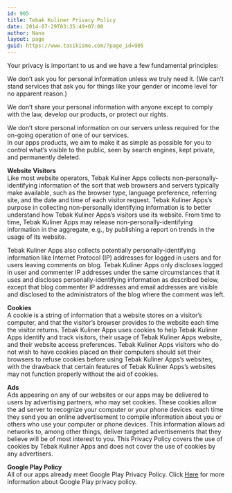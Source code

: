 ```yaml
---
id: 905
title: Tebak Kuliner Privacy Policy
date: 2014-07-29T03:35:49+07:00
author: Nana
layout: page
guid: https://www.tasikisme.com/?page_id=905
---
```

Your privacy is important to us and we have a few fundamental principles:

We don’t ask you for personal information unless we truly need it. (We can’t stand services that ask you for things like your gender or income level for no apparent reason.)

We don’t share your personal information with anyone except to comply with the law, develop our products, or protect our rights.

We don’t store personal information on our servers unless required for the on-going operation of one of our services.  
In our apps products, we aim to make it as simple as possible for you to control what’s visible to the public, seen by search engines, kept private, and permanently deleted.

**Website Visitors**  
Like most website operators, Tebak Kuliner Apps collects non-personally-identifying information of the sort that web browsers and servers typically make available, such as the browser type, language preference, referring site, and the date and time of each visitor request. Tebak Kuliner Apps’s purpose in collecting non-personally identifying information is to better understand how Tebak Kuliner Apps’s visitors use its website. From time to time, Tebak Kuliner Apps may release non-personally-identifying information in the aggregate, e.g., by publishing a report on trends in the usage of its website.

Tebak Kuliner Apps also collects potentially personally-identifying information like Internet Protocol (IP) addresses for logged in users and for users leaving comments on blog. Tebak Kuliner Apps only discloses logged in user and commenter IP addresses under the same circumstances that it uses and discloses personally-identifying information as described below, except that blog commenter IP addresses and email addresses are visible and disclosed to the administrators of the blog where the comment was left.

**Cookies**  
A cookie is a string of information that a website stores on a visitor’s computer, and that the visitor’s browser provides to the website each time the visitor returns. Tebak Kuliner Apps uses cookies to help Tebak Kuliner Apps identify and track visitors, their usage of Tebak Kuliner Apps website, and their website access preferences. Tebak Kuliner Apps visitors who do not wish to have cookies placed on their computers should set their browsers to refuse cookies before using Tebak Kuliner Apps’s websites, with the drawback that certain features of Tebak Kuliner Apps’s websites may not function properly without the aid of cookies.

**Ads**  
Ads appearing on any of our websites or our apps may be delivered to users by advertising partners, who may set cookies. These cookies allow the ad server to recognize your computer or your phone devices  each time they send you an online advertisement to compile information about you or others who use your computer or phone devices. This information allows ad networks to, among other things, deliver targeted advertisements that they believe will be of most interest to you. This Privacy Policy covers the use of cookies by Tebak Kuliner Apps and does not cover the use of cookies by any advertisers.

**Google Play Policy**  
All of our apps already meet Google Play Privacy Policy. Click [Here](https://play.google.com/intl/en-US_us/about/play-terms.html) for more information about Google Play privacy policy.